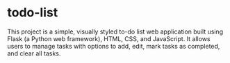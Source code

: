 # todo-list
This project is a simple, visually styled to-do list web application built using Flask (a Python web framework), HTML, CSS, and JavaScript. It allows users to manage tasks with options to add, edit, mark tasks as completed, and clear all tasks.
